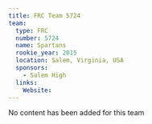 ```yaml
---
title: FRC Team 5724
team:
  type: FRC
  number: 5724
  name: Spartans
  rookie_year: 2015
  location: Salem, Virginia, USA
  sponsors:
    - Salem High
  links:
    Website: 
---
```

No content has been added for this team